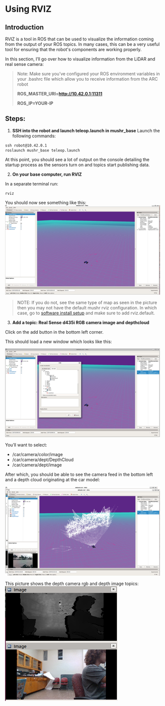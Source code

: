 # Using RVIZ
## Introduction
RVIZ is a tool in ROS that can be used to visualize the information coming from the output of your ROS topics. In many cases, this can be a very useful tool for ensuring that the robot's components are working properly. 

In this section, I’ll go over how to visualize information from the LiDAR and real sense camera: 

> Note: Make sure you’ve configured your ROS environment variables in your .bashrc file which allow you to receive information from the ARC robot 
> 
> **ROS_MASTER_URI=http://10.42.0.1:11311**
> 
> **ROS_IP=YOUR-IP**

 

## **Steps:**

1. **SSH into the robot and launch teleop.launch in mushr_base**
Launch the following commands: 

```
ssh robot@10.42.0.1 
roslaunch mushr_base teleop.launch
```
At this point, you should see a lot of output on the console detailing the startup process as the sensors turn on and topics start publishing data. 

2. **On your base computer, run RVIZ**

In a separate terminal run:

```
rviz
```

You should now see something like this: 
![rviz on real car](../photos/rviz_on_realcar.jpg)  

> NOTE: 
> If you do not, see the same type of map as seen in the picture then you may not have the default mushr rviz configuration. In which case, go to [software install setup](initial.md) and make sure to add rviz.default.

3. **Add a topic: Real Sense d435i RGB camera image and depthcloud**

Click on the add button in the bottom left corner. 

This should load a new window which looks like this: 

![add_rviz_topics](../photos/add_rviz_topic.jpg)
 

 

You’ll want to select:
* /car/camera/color/image
* /car/camera/dept/DepthCloud
* /car/camera/dept/image 

After which, you should be able to see the camera feed in the bottom left and a depth cloud originating at the car model: 

![depth stream](../photos/depth_stream.jpg)

This picture shows the depth camera rgb and depth image topics: 
![rgb and depth image](../photos/rgb_and_depth-image.png)


